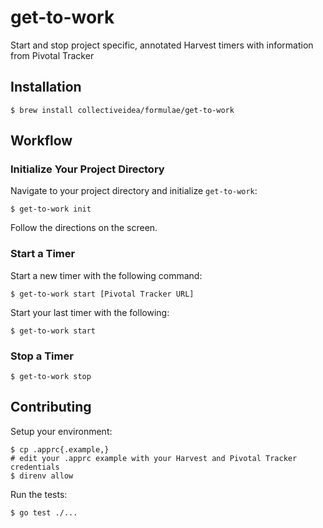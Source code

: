 # get-to-work
Start and stop project specific, annotated Harvest timers with information from Pivotal Tracker

## Installation
```shell
$ brew install collectiveidea/formulae/get-to-work
```

## Workflow

### Initialize Your Project Directory
Navigate to your project directory and initialize `get-to-work`:
```shell
$ get-to-work init
```

Follow the directions on the screen.

### Start a Timer
Start a new timer with the following command:
```shell
$ get-to-work start [Pivotal Tracker URL]
```

Start your last timer with the following:
```shell
$ get-to-work start
```

### Stop a Timer
```shell
$ get-to-work stop
```

## Contributing

Setup your environment:
```shell
$ cp .apprc{.example,}
# edit your .apprc example with your Harvest and Pivotal Tracker credentials
$ direnv allow
```

Run the tests:
```shell
$ go test ./...
```
